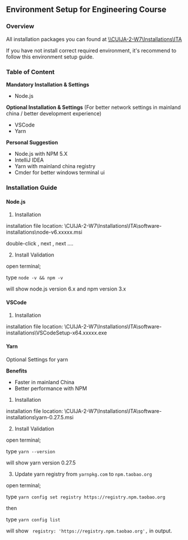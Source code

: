 ## Environment Setup for Engineering Course

### Overview

All installation packages you can found at [\\\CUIJA-2-W7\Installations\ITA](\\CUIJA-2-W7\Installations\ITA)

If you have not install correct required environment, it's recommend to follow this environment setup guide.


### Table of Content

**Mandatory Installation & Settings**
- Node.js


**Optional Installation & Settings** (For better network settings in mainland china / better development experience)
- VSCode 
- Yarn


**Personal Suggestion**
- Node.js with NPM 5.X
- IntelliJ IDEA
- Yarn with mainland china registry
- Cmder for better windows terminal ui



### Installation Guide

#### Node.js

1. Installation

installation file location: \\CUIJA-2-W7\Installations\ITA\software-installations\node-v6.xxxxx.msi

double-click , next , next ....

2. Install Validation

open terminal;

type `node -v && npm -v`

will show node.js version 6.x and npm version 3.x

#### VSCode

1. Installation

installation file location: \\CUIJA-2-W7\Installations\ITA\software-installations\VSCodeSetup-x64.xxxxx.exe


#### Yarn 

Optional Settings for yarn 

**Benefits**
- Faster in mainland China
- Better performance with NPM

1. Installation

installation file location: \\CUIJA-2-W7\Installations\ITA\software-installations\yarn-0.27.5.msi

2. Install Validation

open terminal;

type `yarn --version`

will show yarn version 0.27.5

3. Update yarn registry from `yarnpkg.com` to `npm.taobao.org`

open terminal;

type `yarn config set registry https://registry.npm.taobao.org`

then 

type `yarn config list`

will show ` registry: 'https://registry.npm.taobao.org',` in output.






